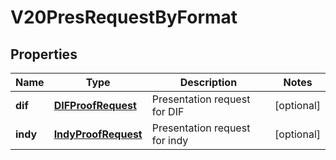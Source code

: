 

# V20PresRequestByFormat


## Properties

Name | Type | Description | Notes
------------ | ------------- | ------------- | -------------
**dif** | [**DIFProofRequest**](DIFProofRequest.md) | Presentation request for DIF |  [optional]
**indy** | [**IndyProofRequest**](IndyProofRequest.md) | Presentation request for indy |  [optional]



